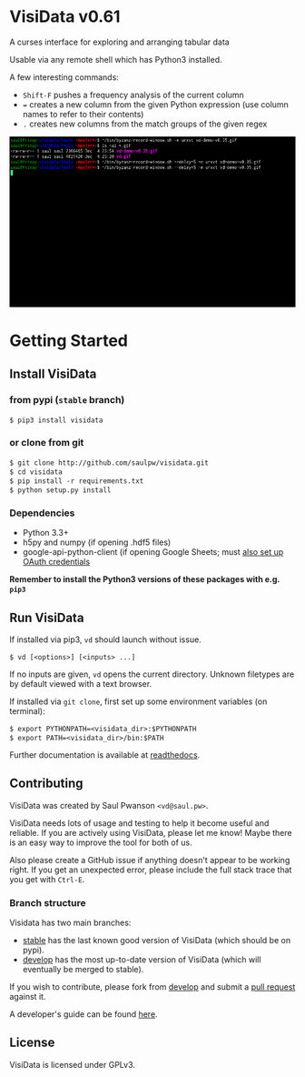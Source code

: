 # VisiData v0.61

A curses interface for exploring and arranging tabular data

Usable via any remote shell which has Python3 installed.

A few interesting commands:

* `Shift-F` pushes a frequency analysis of the current column
* `=` creates a new column from the given Python expression (use column names to refer to their contents)
* `.` creates new columns from the match groups of the given regex

![VisiData silent demo](docs/img/screenshot.gif "VisiData Screenshot")


# Getting Started

## Install VisiData

### from pypi (`stable` branch)

```
$ pip3 install visidata
```

### or clone from git

```
$ git clone http://github.com/saulpw/visidata.git
$ cd visidata
$ pip install -r requirements.txt
$ python setup.py install
```

### Dependencies

- Python 3.3+
- h5py and numpy (if opening .hdf5 files)
- google-api-python-client (if opening Google Sheets; must [also set up OAuth credentials](https://developers.google.com/sheets/quickstart/python )

**Remember to install the Python3 versions of these packages with e.g. `pip3`**

## Run VisiData

If installed via pip3, `vd` should launch without issue.

```
$ vd [<options>] [<inputs> ...]
```

If no inputs are given, `vd` opens the current directory.
Unknown filetypes are by default viewed with a text browser.

If installed via `git clone`, first set up some environment variables (on terminal):

```
$ export PYTHONPATH=<visidata_dir>:$PYTHONPATH
$ export PATH=<visidata_dir>/bin:$PATH
```

Further documentation is available at [readthedocs](https://visidata.readthedocs.io/).

## Contributing

VisiData was created by Saul Pwanson `<vd@saul.pw>`.

VisiData needs lots of usage and testing to help it become useful and reliable.
If you are actively using VisiData, please let me know!
Maybe there is an easy way to improve the tool for both of us.

Also please create a GitHub issue if anything doesn't appear to be working right.
If you get an unexpected error, please include the full stack trace that you get with `Ctrl-E`.

### Branch structure

Visidata has two main branches:
* [stable](https://github.com/saulpw/visidata/tree/stable) has the last known good version of VisiData (which should be on pypi).
* [develop](https://github.com/saulpw/visidata/tree/develop) has the most up-to-date version of VisiData (which will eventually be merged to stable).

If you wish to contribute, please fork from [develop](https://github.com/saulpw/visidata/tree/develop) and submit a [pull request](https://github.com/saulpw/visidata/pulls) against it.

A developer's guide can be found [here](http://visidata.readthedocs.io/en/stable/dev-guide).

## License

VisiData is licensed under GPLv3.
